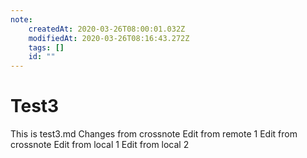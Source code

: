 ```yaml
---
note:
    createdAt: 2020-03-26T08:00:01.032Z
    modifiedAt: 2020-03-26T08:16:43.272Z
    tags: []
    id: ""
---
```


# Test3

This is test3.md
Changes from crossnote
Edit from remote 1
Edit from crossnote
Edit from local 1
Edit from local 2
